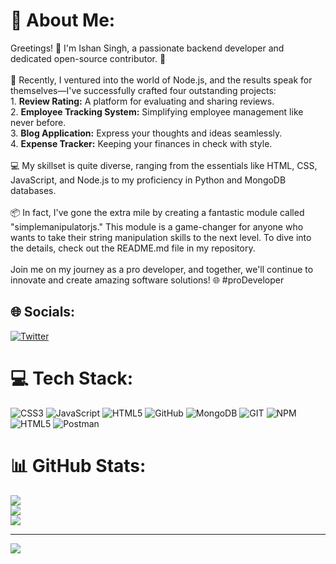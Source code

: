 # 💫 About Me:
Greetings! 👋 I'm Ishan Singh, a passionate backend developer and dedicated open-source contributor. 🚀<br><br>🌟 Recently, I ventured into the world of Node.js, and the results speak for themselves—I've successfully crafted four outstanding projects:<br>1. **Review Rating:** A platform for evaluating and sharing reviews.<br>2. **Employee Tracking System:** Simplifying employee management like never before.<br>3. **Blog Application:** Express your thoughts and ideas seamlessly.<br>4. **Expense Tracker:** Keeping your finances in check with style.<br><br>💻 My skillset is quite diverse, ranging from the essentials like HTML, CSS, JavaScript, and Node.js to my proficiency in Python and MongoDB databases.<br><br>📦 In fact, I've gone the extra mile by creating a fantastic module called "simplemanipulatorjs." This module is a game-changer for anyone who wants to take their string manipulation skills to the next level. To dive into the details, check out the README.md file in my repository.<br><br>Join me on my journey as a pro developer, and together, we'll continue to innovate and create amazing software solutions! 🌐 #proDeveloper


## 🌐 Socials:
[![Twitter](https://img.shields.io/badge/Twitter-%231DA1F2.svg?logo=Twitter&logoColor=white)](https://twitter.com/https://twitter.com/IshanSingh_44) 

# 💻 Tech Stack:
![CSS3](https://img.shields.io/badge/css3-%231572B6.svg?style=for-the-badge&logo=css3&logoColor=white) ![JavaScript](https://img.shields.io/badge/javascript-%23323330.svg?style=for-the-badge&logo=javascript&logoColor=%23F7DF1E) ![HTML5](https://img.shields.io/badge/html5-%23E34F26.svg?style=for-the-badge&logo=html5&logoColor=white) ![GitHub](https://img.shields.io/badge/GitHub-%23121011.svg?style=for-the-badge&logo=github&logoColor=white) ![MongoDB](https://img.shields.io/badge/MongoDB-%234ea94b.svg?style=for-the-badge&logo=mongodb&logoColor=white) ![GIT](https://img.shields.io/badge/Git-fc6d26?style=for-the-badge&logo=git&logoColor=white) ![NPM](https://img.shields.io/badge/NPM-%23000000.svg?style=for-the-badge&logo=npm&logoColor=white) ![HTML5](https://img.shields.io/badge/html5-%23E34F26.svg?style=for-the-badge&logo=html5&logoColor=white) ![Postman](https://img.shields.io/badge/Postman-FF6C37?style=for-the-badge&logo=postman&logoColor=white)
# 📊 GitHub Stats:
![](https://github-readme-stats.vercel.app/api?username=ishansingh1010&theme=dark&hide_border=false&include_all_commits=true&count_private=false)<br/>
![](https://github-readme-streak-stats.herokuapp.com/?user=ishansingh1010&theme=dark&hide_border=false)<br/>
![](https://github-readme-stats.vercel.app/api/top-langs/?username=ishansingh1010&theme=dark&hide_border=false&include_all_commits=true&count_private=false&layout=compact)

---
[![](https://visitcount.itsvg.in/api?id=ishansingh1010&icon=0&color=0)](https://visitcount.itsvg.in)

<!-- Proudly created with GPRM ( https://gprm.itsvg.in ) -->
